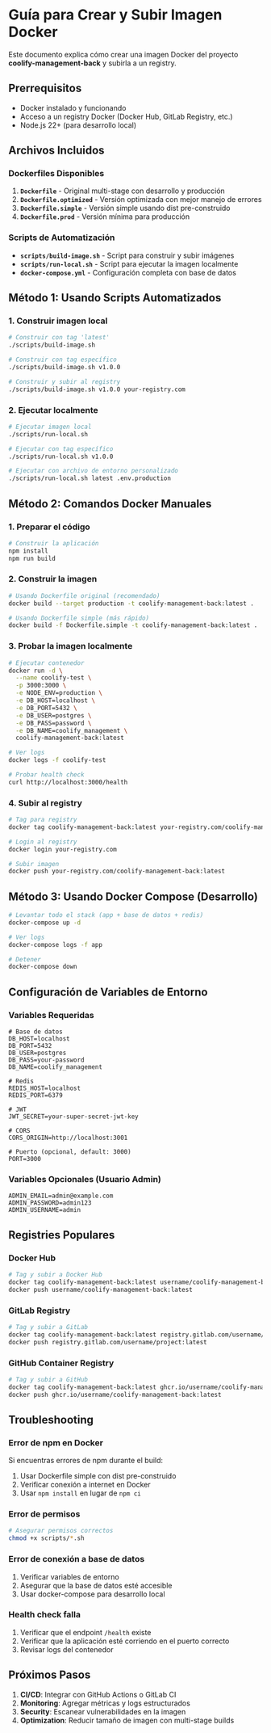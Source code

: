 # Guía para Crear y Subir Imagen Docker

Este documento explica cómo crear una imagen Docker del proyecto **coolify-management-back** y subirla a un registry.

## Prerrequisitos

- Docker instalado y funcionando
- Acceso a un registry Docker (Docker Hub, GitLab Registry, etc.)
- Node.js 22+ (para desarrollo local)

## Archivos Incluidos

### Dockerfiles Disponibles

1. **`Dockerfile`** - Original multi-stage con desarrollo y producción
2. **`Dockerfile.optimized`** - Versión optimizada con mejor manejo de errores
3. **`Dockerfile.simple`** - Versión simple usando dist pre-construido
4. **`Dockerfile.prod`** - Versión mínima para producción

### Scripts de Automatización

- **`scripts/build-image.sh`** - Script para construir y subir imágenes
- **`scripts/run-local.sh`** - Script para ejecutar la imagen localmente
- **`docker-compose.yml`** - Configuración completa con base de datos

## Método 1: Usando Scripts Automatizados

### 1. Construir imagen local

```bash
# Construir con tag 'latest'
./scripts/build-image.sh

# Construir con tag específico
./scripts/build-image.sh v1.0.0

# Construir y subir al registry
./scripts/build-image.sh v1.0.0 your-registry.com
```

### 2. Ejecutar localmente

```bash
# Ejecutar imagen local
./scripts/run-local.sh

# Ejecutar con tag específico
./scripts/run-local.sh v1.0.0

# Ejecutar con archivo de entorno personalizado
./scripts/run-local.sh latest .env.production
```

## Método 2: Comandos Docker Manuales

### 1. Preparar el código

```bash
# Construir la aplicación
npm install
npm run build
```

### 2. Construir la imagen

```bash
# Usando Dockerfile original (recomendado)
docker build --target production -t coolify-management-back:latest .

# Usando Dockerfile simple (más rápido)
docker build -f Dockerfile.simple -t coolify-management-back:latest .
```

### 3. Probar la imagen localmente

```bash
# Ejecutar contenedor
docker run -d \
  --name coolify-test \
  -p 3000:3000 \
  -e NODE_ENV=production \
  -e DB_HOST=localhost \
  -e DB_PORT=5432 \
  -e DB_USER=postgres \
  -e DB_PASS=password \
  -e DB_NAME=coolify_management \
  coolify-management-back:latest

# Ver logs
docker logs -f coolify-test

# Probar health check
curl http://localhost:3000/health
```

### 4. Subir al registry

```bash
# Tag para registry
docker tag coolify-management-back:latest your-registry.com/coolify-management-back:latest

# Login al registry
docker login your-registry.com

# Subir imagen
docker push your-registry.com/coolify-management-back:latest
```

## Método 3: Usando Docker Compose (Desarrollo)

```bash
# Levantar todo el stack (app + base de datos + redis)
docker-compose up -d

# Ver logs
docker-compose logs -f app

# Detener
docker-compose down
```

## Configuración de Variables de Entorno

### Variables Requeridas

```env
# Base de datos
DB_HOST=localhost
DB_PORT=5432
DB_USER=postgres
DB_PASS=your-password
DB_NAME=coolify_management

# Redis
REDIS_HOST=localhost
REDIS_PORT=6379

# JWT
JWT_SECRET=your-super-secret-jwt-key

# CORS
CORS_ORIGIN=http://localhost:3001

# Puerto (opcional, default: 3000)
PORT=3000
```

### Variables Opcionales (Usuario Admin)

```env
ADMIN_EMAIL=admin@example.com
ADMIN_PASSWORD=admin123
ADMIN_USERNAME=admin
```

## Registries Populares

### Docker Hub

```bash
# Tag y subir a Docker Hub
docker tag coolify-management-back:latest username/coolify-management-back:latest
docker push username/coolify-management-back:latest
```

### GitLab Registry

```bash
# Tag y subir a GitLab
docker tag coolify-management-back:latest registry.gitlab.com/username/project:latest
docker push registry.gitlab.com/username/project:latest
```

### GitHub Container Registry

```bash
# Tag y subir a GitHub
docker tag coolify-management-back:latest ghcr.io/username/coolify-management-back:latest
docker push ghcr.io/username/coolify-management-back:latest
```

## Troubleshooting

### Error de npm en Docker

Si encuentras errores de npm durante el build:

1. Usar Dockerfile simple con dist pre-construido
2. Verificar conexión a internet en Docker
3. Usar `npm install` en lugar de `npm ci`

### Error de permisos

```bash
# Asegurar permisos correctos
chmod +x scripts/*.sh
```

### Error de conexión a base de datos

1. Verificar variables de entorno
2. Asegurar que la base de datos esté accesible
3. Usar docker-compose para desarrollo local

### Health check falla

1. Verificar que el endpoint `/health` existe
2. Verificar que la aplicación esté corriendo en el puerto correcto
3. Revisar logs del contenedor

## Próximos Pasos

1. **CI/CD**: Integrar con GitHub Actions o GitLab CI
2. **Monitoring**: Agregar métricas y logs estructurados
3. **Security**: Escanear vulnerabilidades en la imagen
4. **Optimization**: Reducir tamaño de imagen con multi-stage builds